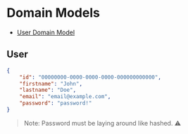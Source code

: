 # Domain Models

- [User Domain Model](#user)

## User

```json
{
    "id": "00000000-0000-0000-0000-000000000000",
    "firstname": "John",
    "lastname": "Doe",
    "email": "email@example.com",
    "password": "password!"
}
```

> Note: Password must be laying around like hashed. ⚠️
